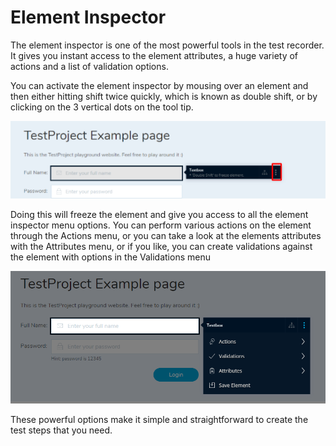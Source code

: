 # Element Inspector

The element inspector is one of the most powerful tools in the test recorder. It gives you instant access to the element attributes, a huge variety of actions and a list of validation options. 

You can activate the element inspector by mousing over an element and then either hitting shift twice quickly, which is known as double shift, or by clicking on the 3 vertical dots on the tool tip.

![Freeze Element](../../.gitbook/assets/image%20%2812%29.png)

Doing this will freeze the element and give you access to all the element inspector menu options.  You can   perform various actions on the element through the Actions menu, or you can take a look at the elements attributes with the Attributes menu, or if you like, you can create validations against the element with options in the Validations menu

![Inspector Options](../../.gitbook/assets/image%20%2846%29.png)

These powerful options make it simple and straightforward to create the test steps that you need.

